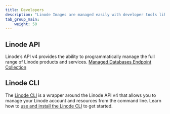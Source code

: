 ```yaml
---
title: Developers
description: "Linode Images are managed easily with developer tools like the Linode API or CLI."
tab_group_main:
    weight: 50
---
```


## Linode API

Linode’s API v4 provides the ability to programmatically manage the full range of Linode products and services.
[Managed Databases Endpoint Collection](https://developers.linode.com/api/v4/databases)

## Linode CLI

The [Linode CLI](https://github.com/linode/linode-cli) is a wrapper around the Linode API v4 that allows you to manage your Linode account and resources from the command line. Learn how to [use and install the Linode CLI](/docs/platform/api/linode-cli/) to get started.